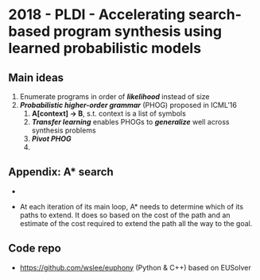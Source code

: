 # 2018 - PLDI - Accelerating search-based program synthesis using learned probabilistic models

## Main ideas

1. Enumerate programs in order of ***likelihood*** instead of size
2. ***Probabilistic higher-order grammar*** (PHOG) proposed in ICML’16
   1. **A[context] -> B**, s.t. context is a list of symbols
   2. ***Transfer learning*** enables PHOGs to ***generalize*** well across synthesis problems
   3. ***Pivot PHOG***
   4. 

## Appendix: A* search

- [Wikipedia]: https://en.wikipedia.org/wiki/A*_search_algorithm

- At each iteration of its main loop, A* needs to determine which of its paths to extend. It does so based on the cost of the path and an estimate of the cost required to extend the path all the way to the goal.

## Code repo

- https://github.com/wslee/euphony (Python & C++) based on EUSolver